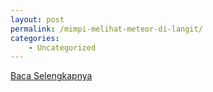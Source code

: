 ```yaml
---
layout: post
permalink: /mimpi-melihat-meteor-di-langit/
categories:
    - Uncategorized
---
```


[Baca Selengkapnya](/06)